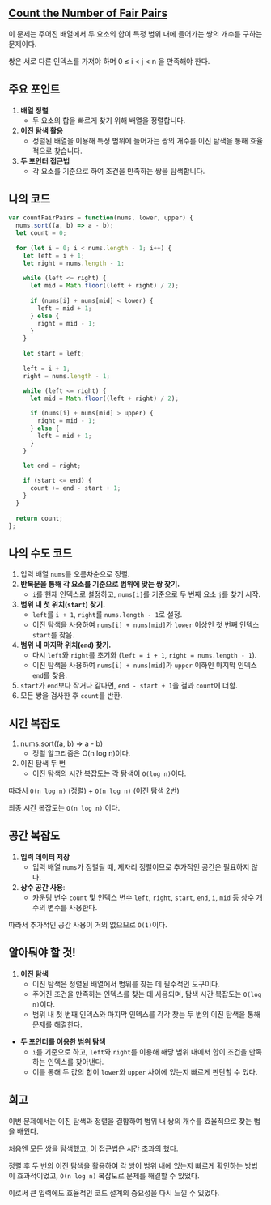## [**Count the Number of Fair Pairs**](https://leetcode.com/problems/count-the-number-of-fair-pairs/)

이 문제는 주어진 배열에서 두 요소의 합이 특정 범위 내에 들어가는 쌍의 개수를 구하는 문제이다.

쌍은 서로 다른 인덱스를 가져야 하며 0 ≤ i < j < n 을 만족해야 한다.

## 주요 포인트

1. **배열 정렬**
    - 두 요소의 합을 빠르게 찾기 위해 배열을 정렬합니다.
2. **이진 탐색 활용**
    - 정렬된 배열을 이용해 특정 범위에 들어가는 쌍의 개수를 이진 탐색을 통해 효율적으로 찾습니다.
3. **두 포인터 접근법**
    - 각 요소를 기준으로 하여 조건을 만족하는 쌍을 탐색합니다.

## 나의 코드

```jsx
var countFairPairs = function(nums, lower, upper) {
  nums.sort((a, b) => a - b);
  let count = 0;
  
  for (let i = 0; i < nums.length - 1; i++) {
    let left = i + 1;
    let right = nums.length - 1;
    
    while (left <= right) {
      let mid = Math.floor((left + right) / 2);
      
      if (nums[i] + nums[mid] < lower) {
        left = mid + 1;
      } else {
        right = mid - 1;
      }
    }
    
    let start = left;
    
    left = i + 1;
    right = nums.length - 1;

    while (left <= right) {
      let mid = Math.floor((left + right) / 2);
      
      if (nums[i] + nums[mid] > upper) {
        right = mid - 1;
      } else {
        left = mid + 1;
      }
    }
    
    let end = right;

    if (start <= end) {
      count += end - start + 1;
    }
  }
  
  return count;
};
```

## 나의 수도 코드

1. 입력 배열 `nums`를 오름차순으로 정렬.
2. **반복문을 통해 각 요소를 기준으로 범위에 맞는 쌍 찾기.**
    - `i`를 현재 인덱스로 설정하고, `nums[i]`를 기준으로 두 번째 요소 `j`를 찾기 시작.
3. **범위 내 첫 위치(`start`) 찾기.**
    - `left`를 `i + 1`, `right`를 `nums.length - 1`로 설정.
    - 이진 탐색을 사용하여 `nums[i] + nums[mid]`가 `lower` 이상인 첫 번째 인덱스 `start`를 찾음.
4. **범위 내 마지막 위치(`end`) 찾기.**
    - 다시 `left`와 `right`를 초기화 (`left = i + 1`, `right = nums.length - 1`).
    - 이진 탐색을 사용하여 `nums[i] + nums[mid]`가 `upper` 이하인 마지막 인덱스 `end`를 찾음.
5. `start`가 `end`보다 작거나 같다면, `end - start + 1`을 결과 `count`에 더함.
6. 모든 쌍을 검사한 후 `count`를 반환.

## 시간 복잡도

1. nums.sort((a, b) => a - b)
    - 정렬 알고리즘은 O(n log n)이다.
2. 이진 탐색 두 번
    - 이진 탐색의 시간 복잡도는 각 탐색이 `O(log n)`이다.

따라서 `O(n log n)` (정렬) + `O(n log n)` (이진 탐색 2번)

최종 시간 복잡도는 `O(n log n)` 이다.

## 공간 복잡도

1. **입력 데이터 저장**
    - 입력 배열 `nums`가 정렬될 때, 제자리 정렬이므로 추가적인 공간은 필요하지 않다.
2. **상수 공간 사용**:
    - 카운팅 변수 `count` 및 인덱스 변수 `left`, `right`, `start`, `end`, `i`, `mid` 등 상수 개수의 변수를 사용한다.

따라서 추가적인 공간 사용이 거의 없으므로 `O(1)`이다.

## 알아둬야 할 것!

1. **이진 탐색**
    - 이진 탐색은 정렬된 배열에서 범위를 찾는 데 필수적인 도구이다.
    - 주어진 조건을 만족하는 인덱스를 찾는 데 사용되며, 탐색 시간 복잡도는 `O(log n)`이다.
    - 범위 내 첫 번째 인덱스와 마지막 인덱스를 각각 찾는 두 번의 이진 탐색을 통해 문제를 해결한다.
- **두 포인터를 이용한 범위 탐색**
    - `i`를 기준으로 하고, `left`와 `right`를 이용해 해당 범위 내에서 합이 조건을 만족하는 인덱스를 찾아낸다.
    - 이를 통해 두 값의 합이 `lower`와 `upper` 사이에 있는지 빠르게 판단할 수 있다.

## 회고

이번 문제에서는 이진 탐색과 정렬을 결합하여 범위 내 쌍의 개수를 효율적으로 찾는 법을 배웠다.

처음엔 모든 쌍을 탐색했고, 이 접근법은 시간 초과의 했다.

정렬 후 두 번의 이진 탐색을 활용하여 각 쌍이 범위 내에 있는지 빠르게 확인하는 방법이 효과적이었고, `O(n log n)` 복잡도로 문제를 해결할 수 있었다.

이로써 큰 입력에도 효율적인 코드 설계의 중요성을 다시 느낄 수 있었다.
